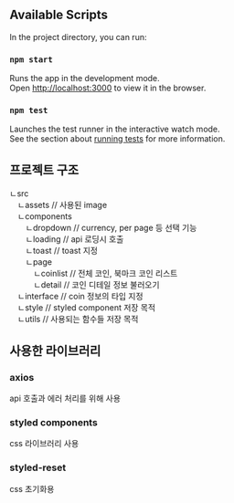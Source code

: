 ## Available Scripts

In the project directory, you can run:

### `npm start`

Runs the app in the development mode.\
Open [http://localhost:3000](http://localhost:3000) to view it in the browser.

### `npm test`

Launches the test runner in the interactive watch mode.\
See the section about [running tests](https://facebook.github.io/create-react-app/docs/running-tests) for more information.

## 프로젝트 구조

ㄴsrc<br/>
&emsp;ㄴassets // 사용된 image<br/>
&emsp;ㄴcomponents<br/>
&emsp;&emsp;ㄴdropdown // currency, per page 등 선택 기능<br/>
&emsp;&emsp;ㄴloading // api 로딩시 호출<br/>
&emsp;&emsp;ㄴtoast // toast 지정<br/>
&emsp;&emsp;ㄴpage<br/>
&emsp;&emsp;&emsp;ㄴcoinlist // 전체 코인, 북마크 코인 리스트<br/>
&emsp;&emsp;&emsp;ㄴdetail // 코인 디테일 정보 불러오기<br/>
&emsp;ㄴinterface // coin 정보의 타입 지정<br/>
&emsp;ㄴstyle // styled component 저장 목적<br/>
&emsp;ㄴutils // 사용되는 함수들 저장 목적<br/>

## 사용한 라이브러리

### axios

api 호출과 에러 처리를 위해 사용

### styled components

css 라이브러리 사용

### styled-reset

css 초기화용
